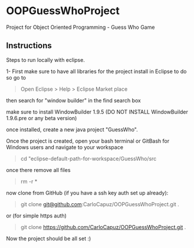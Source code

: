 # OOPGuessWhoProject
Project for Object Oriented Programming - Guess Who Game


## Instructions

Steps to run locally with eclipse.


1- First make sure to have all libraries for the project install in Eclipse to do so go to 

> Open Eclipse > Help > Eclipse Market place

then search for "window builder" in the find search box

make sure to install WindowBuilder 1.9.5 (DO NOT INSTALL  WindowBuilder 1.9.6.pre or any beta version)

once installed, create a new java project "GuessWho".

Once the project is created, open your bash terminal or GitBash for Windows users and navigate to your workspace

 > cd "eclipse-default-path-for-workspace/GuessWho/src

once there remove all files 

 > rm -r *
  
now clone from GitHub (if you have a ssh key auth set up already):

> git clone git@github.com:CarloCapuz/OOPGuessWhoProject.git .

or (for simple https auth) 

> git clone https://github.com/CarloCapuz/OOPGuessWhoProject.git . 


Now the project should be all set :)
